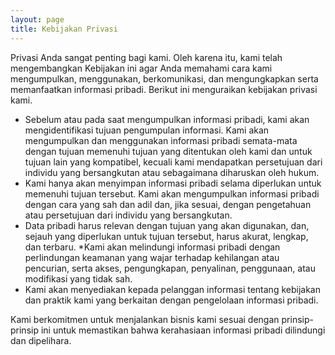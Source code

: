 ```yaml
---
layout: page
title: Kebijakan Privasi
---
```

Privasi Anda sangat penting bagi kami. Oleh karena itu, kami telah mengembangkan Kebijakan ini agar Anda memahami cara kami mengumpulkan, menggunakan, berkomunikasi, dan mengungkapkan serta memanfaatkan informasi pribadi. Berikut ini menguraikan kebijakan privasi kami.

* Sebelum atau pada saat mengumpulkan informasi pribadi, kami akan mengidentifikasi tujuan pengumpulan informasi.
Kami akan mengumpulkan dan menggunakan informasi pribadi semata-mata dengan tujuan memenuhi tujuan yang ditentukan oleh kami dan untuk tujuan lain yang kompatibel, kecuali kami mendapatkan persetujuan dari individu yang bersangkutan atau sebagaimana diharuskan oleh hukum.
* Kami hanya akan menyimpan informasi pribadi selama diperlukan untuk memenuhi tujuan tersebut.
Kami akan mengumpulkan informasi pribadi dengan cara yang sah dan adil dan, jika sesuai, dengan pengetahuan atau persetujuan dari individu yang bersangkutan.
* Data pribadi harus relevan dengan tujuan yang akan digunakan, dan, sejauh yang diperlukan untuk tujuan tersebut, harus akurat, lengkap, dan terbaru.
*Kami akan melindungi informasi pribadi dengan perlindungan keamanan yang wajar terhadap kehilangan atau pencurian, serta akses, pengungkapan, penyalinan, penggunaan, atau modifikasi yang tidak sah.
* Kami akan menyediakan kepada pelanggan informasi tentang kebijakan dan praktik kami yang berkaitan dengan pengelolaan informasi pribadi.

Kami berkomitmen untuk menjalankan bisnis kami sesuai dengan prinsip-prinsip ini untuk memastikan bahwa kerahasiaan informasi pribadi dilindungi dan dipelihara.
